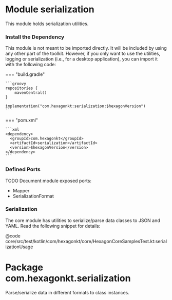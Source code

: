 
# Module serialization
This module holds serialization utilities.

### Install the Dependency
This module is not meant to be imported directly. It will be included by using any other part of the
toolkit. However, if you only want to use the utilities, logging or serialization (i.e., for a
desktop application), you can import it with the following code:

=== "build.gradle"

    ```groovy
    repositories {
        mavenCentral()
    }

    implementation("com.hexagonkt:serialization:$hexagonVersion")
    ```

=== "pom.xml"

    ```xml
    <dependency>
      <groupId>com.hexagonkt</groupId>
      <artifactId>serialization</artifactId>
      <version>$hexagonVersion</version>
    </dependency>
    ```

### Defined Ports
TODO Document module exposed ports:
* Mapper
* SerializationFormat

### Serialization
The core module has utilities to serialize/parse data classes to JSON and YAML. Read the following
snippet for details:

@code core/src/test/kotlin/com/hexagonkt/core/HexagonCoreSamplesTest.kt:serializationUsage

# Package com.hexagonkt.serialization
Parse/serialize data in different formats to class instances.
